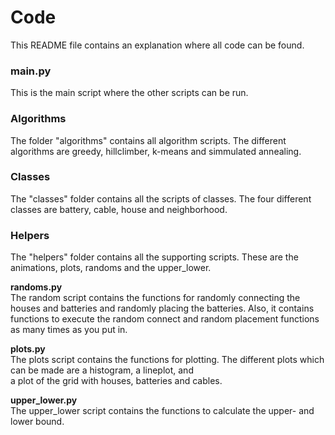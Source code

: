# Code
This README file contains an explanation where all code can be found.

### main.py
This is the main script where the other scripts can be run. 

### Algorithms
The folder "algorithms" contains all algorithm scripts. The different algorithms are greedy, hillclimber, k-means
and simmulated annealing. 

### Classes
The "classes" folder contains all the scripts of classes. The four different classes are battery, cable, house and
neighborhood. 

### Helpers
The "helpers" folder contains all the supporting scripts. These are the animations, plots, randoms and the
upper_lower.

**randoms.py**  
The random script contains the functions for randomly connecting the houses and batteries and randomly placing the batteries.
Also, it contains functions to execute the random connect and random placement functions as many times as you put in.

**plots.py**  
The plots script contains the functions for plotting. The different plots which can be made are a histogram, a lineplot, and  
a plot of the grid with houses, batteries and cables.

**upper_lower.py**  
The upper_lower script contains the functions to calculate the upper- and lower bound. 
